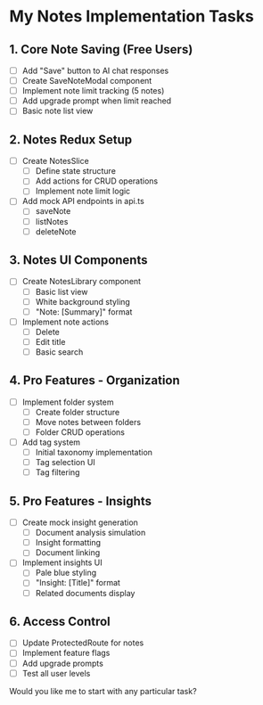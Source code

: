 # My Notes Implementation Tasks

## 1. Core Note Saving (Free Users)

- [ ] Add "Save" button to AI chat responses
- [ ] Create SaveNoteModal component
- [ ] Implement note limit tracking (5 notes)
- [ ] Add upgrade prompt when limit reached
- [ ] Basic note list view

## 2. Notes Redux Setup

- [ ] Create NotesSlice
  - [ ] Define state structure
  - [ ] Add actions for CRUD operations
  - [ ] Implement note limit logic
- [ ] Add mock API endpoints in api.ts
  - [ ] saveNote
  - [ ] listNotes
  - [ ] deleteNote

## 3. Notes UI Components

- [ ] Create NotesLibrary component
  - [ ] Basic list view
  - [ ] White background styling
  - [ ] "Note: [Summary]" format
- [ ] Implement note actions
  - [ ] Delete
  - [ ] Edit title
  - [ ] Basic search

## 4. Pro Features - Organization

- [ ] Implement folder system
  - [ ] Create folder structure
  - [ ] Move notes between folders
  - [ ] Folder CRUD operations
- [ ] Add tag system
  - [ ] Initial taxonomy implementation
  - [ ] Tag selection UI
  - [ ] Tag filtering

## 5. Pro Features - Insights

- [ ] Create mock insight generation
  - [ ] Document analysis simulation
  - [ ] Insight formatting
  - [ ] Document linking
- [ ] Implement insights UI
  - [ ] Pale blue styling
  - [ ] "Insight: [Title]" format
  - [ ] Related documents display

## 6. Access Control

- [ ] Update ProtectedRoute for notes
- [ ] Implement feature flags
- [ ] Add upgrade prompts
- [ ] Test all user levels

Would you like me to start with any particular task?

